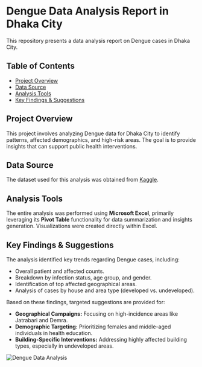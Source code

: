 # Dengue Data Analysis Report in Dhaka City

This repository presents a data analysis report on Dengue cases in Dhaka City.

## Table of Contents

- [Project Overview](#project-overview)
- [Data Source](#data-source)
- [Analysis Tools](#analysis-tools)
- [Key Findings & Suggestions](#key-findings--suggestions)

## Project Overview

This project involves analyzing Dengue data for Dhaka City to identify patterns, affected demographics, and high-risk areas. The goal is to provide insights that can support public health interventions.

## Data Source

The dataset used for this analysis was obtained from [Kaggle](https://www.kaggle.com).

## Analysis Tools

The entire analysis was performed using **Microsoft Excel**, primarily leveraging its **Pivot Table** functionality for data summarization and insights generation. Visualizations were created directly within Excel.

## Key Findings & Suggestions

The analysis identified key trends regarding Dengue cases, including:

* Overall patient and affected counts.
* Breakdown by infection status, age group, and gender.
* Identification of top affected geographical areas.
* Analysis of cases by house and area type (developed vs. undeveloped).

Based on these findings, targeted suggestions are provided for:

* **Geographical Campaigns:** Focusing on high-incidence areas like Jatrabari and Demra.
* **Demographic Targeting:** Prioritizing females and middle-aged individuals in health education.
* **Building-Specific Interventions:** Addressing highly affected building types, especially in undeveloped areas.

![Dengue Data Analysis](https://i.ibb.co/NPbNqF1/Dengue-Data-Analysis-Report-In-Dhaka-City.png)



